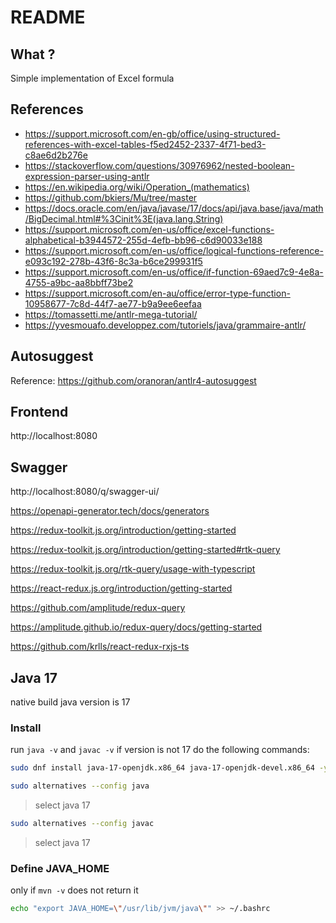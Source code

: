 # README

## What ?

Simple implementation of Excel formula

## References

- https://support.microsoft.com/en-gb/office/using-structured-references-with-excel-tables-f5ed2452-2337-4f71-bed3-c8ae6d2b276e
- https://stackoverflow.com/questions/30976962/nested-boolean-expression-parser-using-antlr
- https://en.wikipedia.org/wiki/Operation_(mathematics)
- https://github.com/bkiers/Mu/tree/master
- https://docs.oracle.com/en/java/javase/17/docs/api/java.base/java/math/BigDecimal.html#%3Cinit%3E(java.lang.String)
- https://support.microsoft.com/en-us/office/excel-functions-alphabetical-b3944572-255d-4efb-bb96-c6d90033e188
- https://support.microsoft.com/en-us/office/logical-functions-reference-e093c192-278b-43f6-8c3a-b6ce299931f5
- https://support.microsoft.com/en-us/office/if-function-69aed7c9-4e8a-4755-a9bc-aa8bbff73be2
- https://support.microsoft.com/en-au/office/error-type-function-10958677-7c8d-44f7-ae77-b9a9ee6eefaa
- https://tomassetti.me/antlr-mega-tutorial/
- https://yvesmouafo.developpez.com/tutoriels/java/grammaire-antlr/

## Autosuggest

Reference: https://github.com/oranoran/antlr4-autosuggest

## Frontend

http://localhost:8080

## Swagger

http://localhost:8080/q/swagger-ui/

https://openapi-generator.tech/docs/generators

https://redux-toolkit.js.org/introduction/getting-started

https://redux-toolkit.js.org/introduction/getting-started#rtk-query

https://redux-toolkit.js.org/rtk-query/usage-with-typescript

https://react-redux.js.org/introduction/getting-started

https://github.com/amplitude/redux-query

https://amplitude.github.io/redux-query/docs/getting-started

https://github.com/krlls/react-redux-rxjs-ts

## Java 17

native build java version is 17

### Install

run `java -v` and `javac -v` if version is not 17 do the following commands:

```bash
sudo dnf install java-17-openjdk.x86_64 java-17-openjdk-devel.x86_64 -y
```

```bash
sudo alternatives --config java
```
> select java 17

```bash
sudo alternatives --config javac
```
> select java 17

### Define JAVA_HOME
only if `mvn -v` does not return it

```bash
echo "export JAVA_HOME=\"/usr/lib/jvm/java\"" >> ~/.bashrc
```